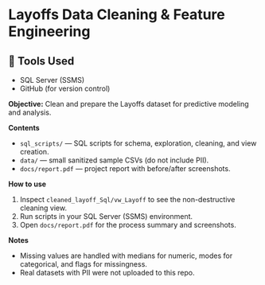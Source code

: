 # Layoffs Data Cleaning & Feature Engineering
## 🧰 Tools Used
- SQL Server (SSMS)
- GitHub (for version control)

**Objective:** Clean and prepare the Layoffs dataset for predictive modeling and analysis.

**Contents**
- `sql_scripts/` — SQL scripts for schema, exploration, cleaning, and view creation.
- `data/` — small sanitized sample CSVs (do not include PII).
- `docs/report.pdf` — project report with before/after screenshots.

**How to use**
1. Inspect `cleaned_layoff_Sql/vw_Layoff` to see the non-destructive cleaning view.
2. Run scripts in your SQL Server (SSMS) environment.
3. Open `docs/report.pdf` for the process summary and screenshots.

**Notes**
- Missing values are handled with medians for numeric, modes for categorical, and flags for missingness.
- Real datasets with PII were not uploaded to this repo.
